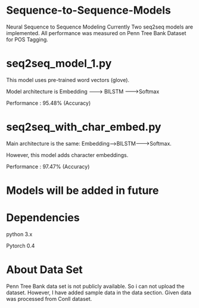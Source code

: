 # Sequence-to-Sequence-Models
Neural Sequence to Sequence Modeling
Currently Two seq2seq models are implemented. All performance was measured on Penn Tree Bank Dataset for POS Tagging.
# seq2seq_model_1.py
This model uses pre-trained word vectors (glove).

Model architecture is Embedding ---> BILSTM --->Softmax

Performance : 95.48% (Accuracy)
# seq2seq_with_char_embed.py
Main architecture is the same: Embedding-->BILSTM--->Softmax.

However, this model adds character embeddings.

Performance : 97.47% (Accuracy)
# Models will be added in future

# Dependencies
python 3.x

Pytorch 0.4
# About Data Set
Penn Tree Bank data set is not publicly available. So i can not upload the dataset. However, I have added sample data in the data section. Given data was processed from Conll dataset.
